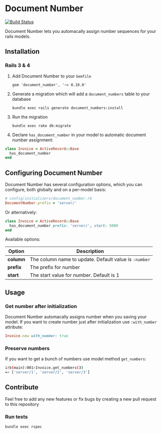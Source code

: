 # Document Number

[![Build Status](http://ci.7pikes.com/api/badge/github.com/7Pikes/document_number/status.svg?branch=master)](http://ci.7pikes.com/github.com/7Pikes/document_number)

Document Number lets you automacally assign number sequences for your rails models.

## Installation

### Rails 3 & 4

1. Add Document Number to your `Gemfile`

    `gem 'document_number', '~> 0.10.0'`

2. Generate a migration which will add a `document_numbers` table to your database

    `bundle exec rails generate document_numbers:install`

3. Run the migration

    `bundle exec rake db:migrate`

4. Declare `has_document_number` in your model to automatic document number assignment:

```ruby
class Invoice < ActiveRecord::Base
  has_document_number
end
```

## Configuring Document Number

Document Number has several configuration options, which you can configure, both globally and on a per-model basis:

```ruby
# config/initializers/document_number.rb
DocumentNumber.prefix = 'server/'
```

Or alternatively:

```ruby
class Invoice < ActiveRecord::Base
  has_document_number prefix: 'server/', start: 5000
end
```

Available options:

| Option | Description |
|--------|-------------|
| **column** | The column name to update. Default value is `:number` |
| **prefix** | The prefix for number |
| **start**  | The start value for number. Default is 1 |

## Usage

### Get number after initialization

Document Number automacally assigns number when you saving your model. If you want to create number just after initialization use `:with_number` attribute:

```ruby
Invoice.new with_number: true
```

### Preserve numbers

If you want to get a bunch of numbers use model method `get_numbers`:

```sh
irb(main):001>Invoice.get_numbers(3)
=> ['server/1', 'server/2', 'server/3']
```

## Contribute

Feel free to add any new features or fix bugs by creating a new pull request to this repository

### Run tests

```sh
bundle exec rspec
```
